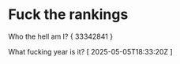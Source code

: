 # Fuck the rankings

Who the hell am I?
{ 33342841 }

What fucking year is it?
[ 2025-05-05T18:33:20Z ]

